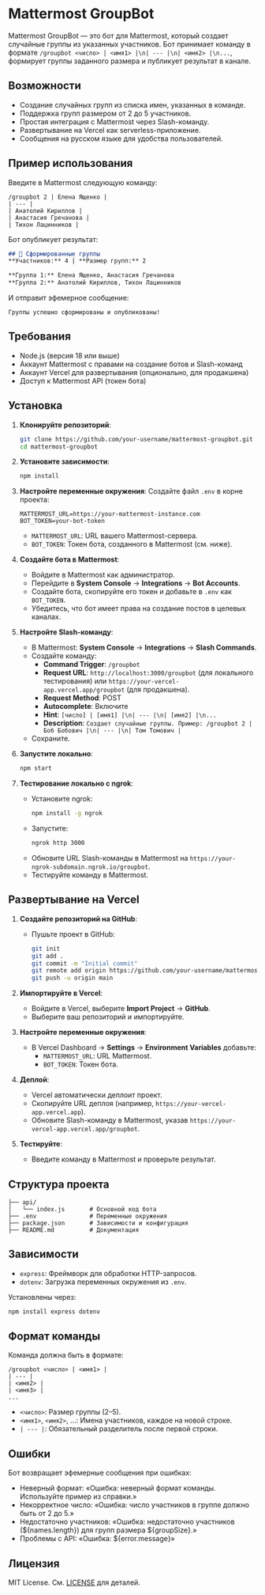 # Mattermost GroupBot

Mattermost GroupBot — это бот для Mattermost, который создает случайные группы из указанных участников. Бот принимает команду в формате `/groupbot <число> | <имя1> |\n| --- |\n| <имя2> |\n...`, формирует группы заданного размера и публикует результат в канале.

## Возможности

- Создание случайных групп из списка имен, указанных в команде.
- Поддержка групп размером от 2 до 5 участников.
- Простая интеграция с Mattermost через Slash-команду.
- Развертывание на Vercel как serverless-приложение.
- Сообщения на русском языке для удобства пользователей.

## Пример использования

Введите в Mattermost следующую команду:

```
/groupbot 2 | Елена Ященко |
| --- |
| Анатолий Кириллов |
| Анастасия Гречанова |
| Тихон Лацинников |
```

Бот опубликует результат:
```markdown
## 🎯 Сформированные группы
**Участников:** 4 | **Размер групп:** 2

**Группа 1:** Елена Ященко, Анастасия Гречанова
**Группа 2:** Анатолий Кириллов, Тихон Лацинников
```

И отправит эфемерное сообщение:
```
Группы успешно сформированы и опубликованы!
```

## Требования

- Node.js (версия 18 или выше)
- Аккаунт Mattermost с правами на создание ботов и Slash-команд
- Аккаунт Vercel для развертывания (опционально, для продакшена)
- Доступ к Mattermost API (токен бота)

## Установка

1. **Клонируйте репозиторий**:
   ```bash
   git clone https://github.com/your-username/mattermost-groupbot.git
   cd mattermost-groupbot
   ```

2. **Установите зависимости**:
   ```bash
   npm install
   ```

3. **Настройте переменные окружения**:
   Создайте файл `.env` в корне проекта:
   ```env
   MATTERMOST_URL=https://your-mattermost-instance.com
   BOT_TOKEN=your-bot-token
   ```

   - `MATTERMOST_URL`: URL вашего Mattermost-сервера.
   - `BOT_TOKEN`: Токен бота, созданного в Mattermost (см. ниже).

4. **Создайте бота в Mattermost**:
   - Войдите в Mattermost как администратор.
   - Перейдите в **System Console** → **Integrations** → **Bot Accounts**.
   - Создайте бота, скопируйте его токен и добавьте в `.env` как `BOT_TOKEN`.
   - Убедитесь, что бот имеет права на создание постов в целевых каналах.

5. **Настройте Slash-команду**:
   - В Mattermost: **System Console** → **Integrations** → **Slash Commands**.
   - Создайте команду:
     - **Command Trigger**: `/groupbot`
     - **Request URL**: `http://localhost:3000/groupbot` (для локального тестирования) или `https://your-vercel-app.vercel.app/groupbot` (для продакшена).
     - **Request Method**: POST
     - **Autocomplete**: Включите
     - **Hint**: `[число] | [имя1] |\n| --- |\n| [имя2] |\n...`
     - **Description**: `Создает случайные группы. Пример: /groupbot 2 | Боб Бобович |\n| --- |\n| Том Томович |`
   - Сохраните.

6. **Запустите локально**:
   ```bash
   npm start
   ```

7. **Тестирование локально с ngrok**:
   - Установите ngrok:
     ```bash
     npm install -g ngrok
     ```
   - Запустите:
     ```bash
     ngrok http 3000
     ```
   - Обновите URL Slash-команды в Mattermost на `https://your-ngrok-subdomain.ngrok.io/groupbot`.
   - Тестируйте команду в Mattermost.

## Развертывание на Vercel

1. **Создайте репозиторий на GitHub**:
   - Пушьте проект в GitHub:
     ```bash
     git init
     git add .
     git commit -m "Initial commit"
     git remote add origin https://github.com/your-username/mattermost-groupbot.git
     git push -u origin main
     ```

2. **Импортируйте в Vercel**:
   - Войдите в Vercel, выберите **Import Project** → **GitHub**.
   - Выберите ваш репозиторий и импортируйте.

3. **Настройте переменные окружения**:
   - В Vercel Dashboard → **Settings** → **Environment Variables** добавьте:
     - `MATTERMOST_URL`: URL Mattermost.
     - `BOT_TOKEN`: Токен бота.

4. **Деплой**:
   - Vercel автоматически деплоит проект.
   - Скопируйте URL деплоя (например, `https://your-vercel-app.vercel.app`).
   - Обновите Slash-команду в Mattermost, указав `https://your-vercel-app.vercel.app/groupbot`.

5. **Тестируйте**:
   - Введите команду в Mattermost и проверьте результат.

## Структура проекта

```
├── api/
│   └── index.js       # Основной код бота
├── .env               # Переменные окружения
├── package.json       # Зависимости и конфигурация
├── README.md          # Документация
```

## Зависимости

- `express`: Фреймворк для обработки HTTP-запросов.
- `dotenv`: Загрузка переменных окружения из `.env`.

Установлены через:
```bash
npm install express dotenv
```

## Формат команды

Команда должна быть в формате:
```
/groupbot <число> | <имя1> |
| --- |
| <имя2> |
| <имя3> |
...
```

- `<число>`: Размер группы (2–5).
- `<имя1>`, `<имя2>`, ...: Имена участников, каждое на новой строке.
- `| --- |`: Обязательный разделитель после первой строки.

## Ошибки

Бот возвращает эфемерные сообщения при ошибках:
- Неверный формат: «Ошибка: неверный формат команды. Используйте пример из справки.»
- Некорректное число: «Ошибка: число участников в группе должно быть от 2 до 5.»
- Недостаточно участников: «Ошибка: недостаточно участников (${names.length}) для групп размера ${groupSize}.»
- Проблемы с API: «Ошибка: ${error.message}»

## Лицензия

MIT License. См. [LICENSE](LICENSE) для деталей.

